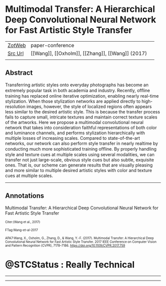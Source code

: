 
# Multimodal Transfer: A Hierarchical Deep Convolutional Neural Network for Fast Artistic Style Transfer



|       |       |       |
|  ---  |  ---  |  ---  |
|   [ZotWeb](http://zotero.org/users/180474/items/7P6HKCGS)    | paper-conference      |       |
|   [Src Url](http://ieeexplore.ieee.org/document/8100242/)    |  [[Wang]], [[Oxholm]], [[Zhang]], [[Wang]] (2017)     |       |
|       |       |       |


## Abstract

Transferring artistic styles onto everyday photographs has become an extremely popular task in both academia and industry. Recently, ofﬂine training has replaced online iterative optimization, enabling nearly real-time stylization. When those stylization networks are applied directly to high-resolution images, however, the style of localized regions often appears less similar to the desired artistic style. This is because the transfer process fails to capture small, intricate textures and maintain correct texture scales of the artworks. Here we propose a multimodal convolutional neural network that takes into consideration faithful representations of both color and luminance channels, and performs stylization hierarchically with multiple losses of increasing scales. Compared to state-of-the-art networks, our network can also perform style transfer in nearly realtime by conducting much more sophisticated training ofﬂine. By properly handling style and texture cues at multiple scales using several modalities, we can transfer not just large-scale, obvious style cues but also subtle, exquisite ones. That is, our scheme can generate results that are visually pleasing and more similar to multiple desired artistic styles with color and texture cues at multiple scales.

----

## Annotations

Multimodal Transfer: A Hierarchical Deep Convolutional Neural Network for Fast Artistic Style Transfer



<font size=-3>Citer:(Wang et al., 2017)

  

FTag:Wang-et-al-2017

  

APA7:Wang, X., Oxholm, G., Zhang, D., & Wang, Y.-F. (2017). Multimodal Transfer: A Hierarchical Deep Convolutional Neural Network for Fast Artistic Style Transfer. 2017 IEEE Conference on Computer Vision and Pattern Recognition (CVPR), 7178–7186. https://doi.org/10.1109/CVPR.2017.759</font>



@STCStatus : Really Technical
=============================






----

----

